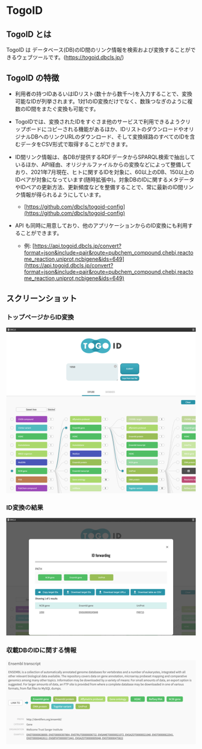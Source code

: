 # TogoID
## TogoID とは
TogoID は データベース(DB)のID間のリンク情報を検索および変換することができるウェブツールです。(https://togoid.dbcls.jp/)


## TogoID の特徴
- 利用者の持つIDあるいはIDリスト(数十から数千〜)を入力することで、変換可能なIDが列挙されます。1対1のID変換だけでなく、数珠つなぎのように複数のID間をまたぐ変換も可能です。
- TogoIDでは、変換されたIDをすぐさま他のサービスで利用できるようクリップボードにコピーされる機能があるほか、IDリストのダウンロードやオリジナルDBへのリンクURLのダウンロード、そして変換経路のすべてのIDを含むデータをCSV形式で取得することができます。
- ID間リンク情報は、各DBが提供するRDFデータからSPARQL検索で抽出しているほか、API経由、オリジナルファイルからの変換などによって整備しており、2021年7月現在、ヒトに関するIDを対象に、60以上のDB、150以上のIDペアが対象になっています(随時拡張中)。対象DBのIDに関するメタデータやIDペアの更新方法、更新頻度などを整備することで、常に最新のID間リンク情報が得られるようにしています。
    - [https://github.com/dbcls/togoid-config](https://github.com/dbcls/togoid-config)

- API も同時に用意しており、他のアプリケーションからのID変換にも利用することができます。
    - 例: [https://api.togoid.dbcls.jp/convert?format=json&include=pair&route=pubchem_compound,chebi,reactome_reaction,uniprot,ncbigene&ids=649](https://api.togoid.dbcls.jp/convert?format=json&include=pair&route=pubchem_compound,chebi,reactome_reaction,uniprot,ncbigene&ids=649)


## スクリーンショット

### トップページからID変換

![Fig-1](https://raw.githubusercontent.com/dbcls/website/master/services/images/TogoID_fig-1_20210614.png)

### ID変換の結果

![Fig-2](https://raw.githubusercontent.com/dbcls/website/master/services/images/TogoID_fig-2_20210614.png)

### 収載DBのIDに関する情報

![Fig-3](https://raw.githubusercontent.com/dbcls/website/master/services/images/TogoID_fig-3_20210614.png)


